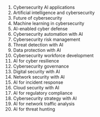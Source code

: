 1. Cybersecurity AI applications
2. Artificial intelligence and cybersecurity
3. Future of cybersecurity
4. Machine learning in cybersecurity
5. AI-enabled cyber defense
6. Cybersecurity automation with AI
7. Cybersecurity risk management
8. Threat detection with AI
9. Data protection with AI
10. Cybersecurity workforce development
11. AI for cyber resilience
12. Cybersecurity governance
13. Digital security with AI
14. Network security with AI
15. AI for incident response
16. Cloud security with AI
17. AI for regulatory compliance
18. Cybersecurity strategy with AI
19. AI for network traffic analysis
20. AI for threat hunting
